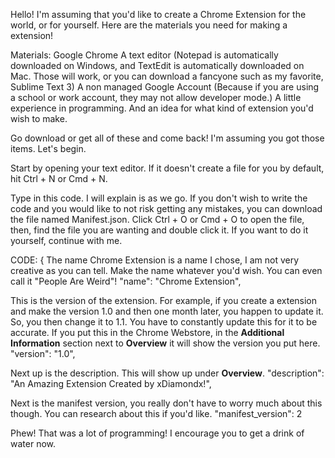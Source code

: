 Hello! I'm assuming that you'd like to create a Chrome Extension for the world, or for yourself. Here are the materials you need for making a extension!

Materials:
Google Chrome
A text editor (Notepad is automatically downloaded on Windows, and TextEdit is automatically downloaded on Mac. Those will work, or you can download a fancyone such as my favorite, Sublime Text 3)
A non managed Google Account (Because if you are using a school or work account, they may not allow developer mode.)
A little experience in programming.
And an idea for what kind of extension you'd wish to make.

Go download or get all of these and come back!
I'm assuming you got those items. Let's begin.

Start by opening your text editor. If it doesn't create a file for you by default, hit Ctrl + N or Cmd + N.

Type in this code. I will explain is as we go. If you don't wish to write the code and you would like to not risk getting any mistakes, you can download the file named Manifest.json. Click Ctrl + O or Cmd + O to open the file, then, find the file you are wanting and double click it.
If you want to do it yourself, continue with me.

CODE:
{
The name Chrome Extension is a name I chose, I am not very creative as you can tell. Make the name whatever you'd wish. You can even call it "People Are Weird"!
"name": "Chrome Extension",

This is the version of the extension. For example, if you create a extension and make the version 1.0 and then one month later, you happen to update it. So, you then change it to 1.1. You have to constantly update this for it to be accurate. If you put this in the Chrome Webstore, in the **Additional Information** section next to **Overview** it will show the version you put here.
"version": "1.0",

Next up is the description. This will show up under **Overview**. 
"description": "An Amazing Extension Created by xDiamondx!",

Next is the manifest version, you really don't have to worry much about this though. You can research about this if you'd like.
"manifest_version": 2


Phew! That was a lot of programming! I encourage you to get a drink of water now.
